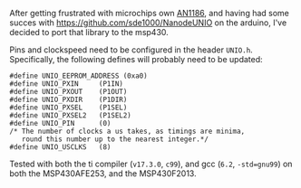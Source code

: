 After getting frustrated with microchips own [AN1186](https://www.microchip.com/wwwAppNotes/AppNotes.aspx?appnote=en535411),
and having had some succes with https://github.com/sde1000/NanodeUNIO on the arduino, I've decided to port that library to the msp430.

Pins and clockspeed need to be configured in the header `UNIO.h`.
Specifically, the following defines will probably need to be updated:
```
#define UNIO_EEPROM_ADDRESS (0xa0)
#define UNIO_PXIN     (P1IN)
#define UNIO_PXOUT    (P1OUT)
#define UNIO_PXDIR    (P1DIR)
#define UNIO_PXSEL    (P1SEL)
#define UNIO_PXSEL2   (P1SEL2)
#define UNIO_PIN      (0)
/* The number of clocks a us takes, as timings are minima,
   round this number up to the nearest integer.*/
#define UNIO_USCLKS   (8)
```

Tested with both the ti compiler (`v17.3.0`, `c99`), and gcc (`6.2`, `-std=gnu99`) on both the MSP430AFE253, and the MSP430F2013.